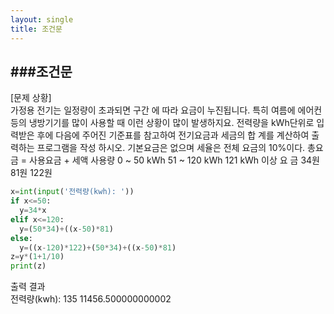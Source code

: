 ```yaml
---
layout: single
title: 조건문
---
```


###조건문
---
[문제 상황]  
가정용 전기는 일정량이 초과되면 구간
에 따라 요금이 누진됩니다. 특히 여름에
에어컨 등의 냉방기기를 많이 사용할 때
이런 상황이 많이 발생하지요. 전력량을
kWh단위로 입력받은 후에 다음에 주어진
기준표를 참고하여 전기요금과 세금의 합
계를 계산하여 출력하는 프로그램을 작성
하시오. 기본요금은 없으며 세율은 전체 요금의 10%이다.
총요금 = 사용요금 + 세액
사용량 0 ~ 50 kWh 51 ~ 120 kWh 121 kWh 이상
요 금 34원 81원 122원

~~~python
x=int(input('전력량(kwh): '))
if x<=50:
  y=34*x
elif x<=120:
  y=(50*34)+((x-50)*81)
else:
  y=((x-120)*122)+(50*34)+((x-50)*81)
z=y*(1+1/10)
print(z)
~~~
출력 결과  
전력량(kwh): 135
11456.500000000002
